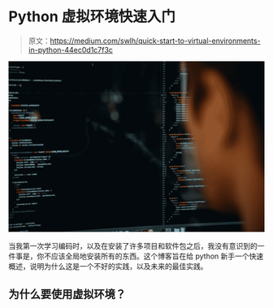 # Python 虚拟环境快速入门

> 原文：<https://medium.com/swlh/quick-start-to-virtual-environments-in-python-44ec0d1c7f3c>

![](img/40ef2e5f2725f7ab3badad5cd0db6398.png)

当我第一次学习编码时，以及在安装了许多项目和软件包之后，我没有意识到的一件事是，你不应该全局地安装所有的东西。这个博客旨在给 python 新手一个快速概述，说明为什么这是一个不好的实践，以及未来的最佳实践。

## 为什么要使用虚拟环境？